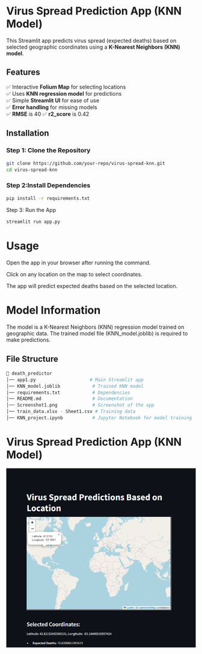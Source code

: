 
# **Virus Spread Prediction App (KNN Model)**  

This Streamlit app predicts virus spread (expected deaths) based on selected geographic coordinates using a **K-Nearest Neighbors (KNN) model**.  

## **Features**  
✅ Interactive **Folium Map** for selecting locations  
✅ Uses **KNN regression model** for predictions  
✅ Simple **Streamlit UI** for ease of use  
✅ **Error handling** for missing models  
✅ **RMSE** is 40
✅ **r2_score** is 0.42 

## **Installation**  
### **Step 1: Clone the Repository**  
```bash
git clone https://github.com/your-repo/virus-spread-knn.git
cd virus-spread-knn
```
### **Step 2:Install Dependencies**  
```bash
pip install -r requirements.txt
```
Step 3: Run the App
```bash
streamlit run app.py
```

# **Usage**
Open the app in your browser after running the command.

Click on any location on the map to select coordinates.

The app will predict expected deaths based on the selected location.

# **Model Information**
The model is a K-Nearest Neighbors (KNN) regression model trained on geographic data.
The trained model file (KNN_model.joblib) is required to make predictions.

## File Structure
```bash
📂 death_predictor
│── app1.py                    # Main Streamlit app
│── KNN_model.joblib            # Trained KNN model
│── requirements.txt            # Dependencies
│── README.md                   # Documentation
│── Screenshot1.png             # Screenshot of the app
│── train_data.xlsx - Sheet1.csv # Training data
│── KNN_project.ipynb           # Jupyter Notebook for model training
```
# **Virus Spread Prediction App (KNN Model)**  

![App Screenshot](Screenshot1.png)

